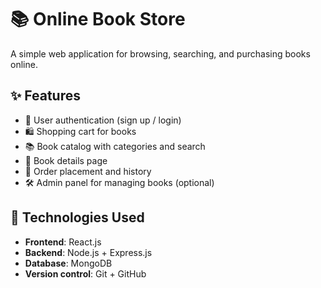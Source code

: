 # 📚 Online Book Store

A simple web application for browsing, searching, and purchasing books online.

## ✨ Features

- 🔐 User authentication (sign up / login)
- 🛍️ Shopping cart for books
- 📚 Book catalog with categories and search
- 📖 Book details page
- 🧾 Order placement and history
- 🛠️ Admin panel for managing books (optional)

## 🧱 Technologies Used

- **Frontend**: React.js
- **Backend**: Node.js + Express.js
- **Database**: MongoDB
- **Version control**: Git + GitHub


